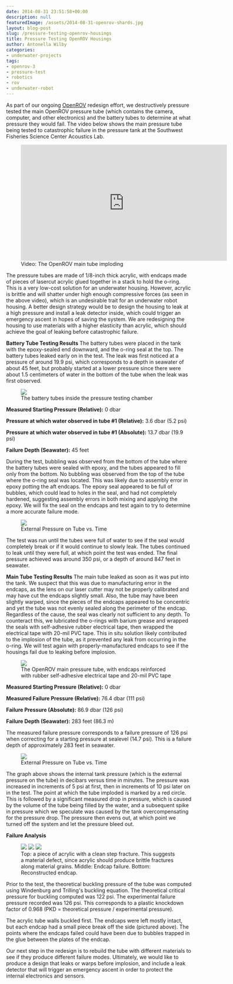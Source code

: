 ```yaml
---
date: 2014-08-31 23:51:58+00:00
description: null
featuredImage: /assets/2014-08-31-openrov-shards.jpg
layout: blog-post
slug: /pressure-testing-openrov-housings
title: Pressure Testing OpenROV Housings
author: Antonella Wilby
categories:
- underwater-projects
tags:
- openrov-3
- pressure-test
- robotics
- rov
- underwater-robot
---
```

As part of our ongoing [OpenROV](https://openrov.com/) redesign effort, we destructively pressure tested the main OpenROV pressure tube (which contains the camera, computer, and other electronics) and the battery tubes to determine at what pressure they would fail. The video below shows the main pressure tube being tested to catastrophic failure in the pressure tank at the Southwest Fisheries Science Center Acoustics Lab.

<figure>
<iframe width="560" height="315" src="https://www.youtube.com/embed/sEo2JPMMbZs?si=z-9X8kwiBrLlwemd" title="YouTube video player" frameborder="0" allow="accelerometer; autoplay; clipboard-write; encrypted-media; gyroscope; picture-in-picture; web-share" allowfullscreen></iframe>
<figcaption>Video: The OpenROV main tube imploding</figcaption>
</figure>

The pressure tubes are made of 1/8-inch thick acrylic, with endcaps made of pieces of lasercut acrylic glued together in a stack to hold the o-ring. This is a very low-cost solution for an underwater housing. However, acrylic is brittle and will shatter under high enough compressive forces (as seen in the above video), which is an undesirable trait for an underwater robot housing. A better design strategy would be to design the housing to leak at a high pressure and install a leak detector inside, which could trigger an emergency ascent in hopes of saving the system. We are redesigning the housing to use materials with a higher elasticity than acrylic, which should achieve the goal of leaking before catastrophic failure.

**Battery Tube Testing Results**
The battery tubes were placed in the tank with the epoxy-sealed end downward, and the o-ring seal at the top. The battery tubes leaked early on in the test. The leak was first noticed at a pressure of around 19.9 psi, which corresponds to a depth in seawater of about 45 feet, but probably started at a lower pressure since there were about 1.5 centimeters of water in the bottom of the tube when the leak was first observed.

<figure>
<a href="{{'/assets/2014-08-31-battery-tubes.jpg' | absolute_url}}"><img src="{{'/assets/2014-08-31-battery-tubes.jpg' | resize: '1024x768'}}"></a>
<figcaption>The battery tubes inside the pressure testing chamber</figcaption>
</figure>

**Measured Starting Pressure (Relative):** 0 dbar

**Pressure at which water observed in tube #1 (Relative):** 3.6 dbar (5.2 psi)

**Pressure at which water observed in tube #1 (Absolute):** 13.7 dbar (19.9 psi)

**Failure Depth (Seawater):** 45 feet

During the test, bubbling was observed from the bottom of the tube where the battery tubes were sealed with epoxy, and the tubes appeared to fill only from the bottom. No bubbling was observed from the top of the tube where the o-ring seal was located. This was likely due to assembly error in epoxy potting the aft endcaps. The epoxy seal appeared to be full of bubbles, which could lead to holes in the seal, and had not completely hardened, suggesting assembly errors in both mixing and applying the epoxy. We will fix the seal on the endcaps and test again to try to determine a more accurate failure mode.

<figure>
<a href="{{'/assets/2014-08-31-battery-tube-graph.png' | absolute_url}}"><img src="{{'/assets/2014-08-31-battery-tube-graph.png' | resize: '1024x768'}}"></a>
<figcaption>External Pressure on Tube vs. Time</figcaption>
</figure>

The test was run until the tubes were full of water to see if the seal would completely break or if it would continue to slowly leak. The tubes continued to leak until they were full, at which point the test was ended. The final pressure achieved was around 350 psi, or a depth of around 847 feet in seawater.

**Main Tube Testing Results**
The main tube leaked as soon as it was put into the tank. We suspect that this was due to manufacturing error in the endcaps, as the lens on our laser cutter may not be properly calibrated and may have cut the endcaps slightly small. Also, the tube may have been slightly warped, since the pieces of the endcaps appeared to be concentric and yet the tube was not evenly sealed along the perimeter of the endcap. Regardless of the cause, the seal was clearly not sufficient to any depth. To counteract this, we lubricated the o-rings with barium grease and wrapped the seals with self-adhesive rubber electrical tape, then wrapped the electrical tape with 20-mil PVC tape. This in situ solution likely contributed to the implosion of the tube, as it prevented any leak from occurring in the o-ring. We will test again with properly-manufactured endcaps to see if the housings fail due to leaking before implosion.

<figure>
<a href="{{'/assets/2014-08-31-main-tube.jpg' | absolute_url}}"><img src="{{'/assets/2014-08-31-main-tube.jpg' | resize: '1024x768'}}"></a>
<figcaption>The OpenROV main pressure tube, with endcaps reinforced with rubber self-adhesive electrical tape and 20-mil PVC tape</figcaption>
</figure>


**Measured Starting Pressure (Relative):** 0 dbar

**Measured Failure Pressure (Relative):** 76.4 dbar (111 psi)

**Failure Pressure (Absolute):** 86.9 dbar (126 psi)

**Failure Depth (Seawater):** 283 feet (86.3 m)

The measured failure pressure corresponds to a failure pressure of 126 psi when correcting for a starting pressure at sealevel (14.7 psi). This is a failure depth of approximately 283 feet in seawater.

<figure>
<a href="{{'/assets/2014-08-31-main-tube-graph.png' | absolute_url}}"><img src="{{'/assets/2014-08-31-main-tube-graph.png' | resize: '1024x768'}}"></a>
<figcaption>External Pressure on Tube vs. Time</figcaption>
</figure>

The graph above shows the internal tank pressure (which is the external pressure on the tube) in decibars versus time in minutes. The pressure was increased in increments of 5 psi at first, then in increments of 10 psi later on in the test. The point at which the tube imploded is marked by a red circle. This is followed by a significant measured drop in pressure, which is caused by the volume of the tube being filled by the water, and a subsequent spike in pressure which we speculate was caused by the tank overcompensating for the pressure drop. The pressure then evens out, at which point we turned off the system and let the pressure bleed out.

**Failure Analysis**
<figure>
<a href="{{'/assets/2014-08-31-failure-1.jpg' | absolute_url}}"><img src="{{'/assets/2014-08-31-failure-1.jpg' | resize: '200x300'}}"></a>
<a href="{{'/assets/2014-08-31-failure-2.jpg' | absolute_url}}"><img src="{{'/assets/2014-08-31-failure-2.jpg' | resize: '200x300'}}"></a>
<a href="{{'/assets/2014-08-31-failure-3.jpg' | absolute_url}}"><img src="{{'/assets/2014-08-31-failure-3.jpg' | resize: '200x300'}}"></a>
<figcaption>Top: a piece of acrylic with a clean step fracture. This suggests a material defect, since acrylic should produce brittle fractures along material grains. Middle: Endcap failure. Bottom: Reconstructed endcap.</figcaption>
</figure>

Prior to the test, the theoretical buckling pressure of the tube was computed using Windenburg and Trilling's buckling equation. The theoretical critical pressure for buckling computed was 122 psi. The experimental failure pressure recorded was 126 psi. This corresponds to a plastic knockdown factor of 0.968 (PKD = theoretical pressure / experimental pressure).

The acrylic tube walls buckled first. The endcaps were left mostly intact, but each endcap had a small piece break off the side (pictured above). The points where the endcaps failed could have been due to bubbles trapped in the glue between the plates of the endcap.

Our next step in the redesign is to rebuild the tube with different materials to see if they produce different failure modes. Ultimately, we would like to produce a design that leaks or warps before implosion, and include a leak detector that will trigger an emergency ascent in order to protect the internal electronics and sensors.
